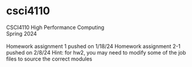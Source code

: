# csci4110
CSCI4110 High Performance Computing
<br>Spring 2024
<br><br>
Homework assignment 1 pushed on 1/18/24
Homework assignment 2-1 pushed on 2/8/24
  Hint: for hw2, you may need to modify some of the job files to source the correct modules

